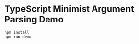 TypeScript Minimist Argument Parsing Demo
==========================================

```
npm install
npm run demo
```

